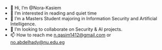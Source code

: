 - 👋 Hi, I’m @Nora-Kasiem
- 👀 I’m interested in reading and quiet time
- 🌱 I’m a Masters Student majoring in Information Security and Artificial Intelligence.
- 💞️ I’m looking to collaborate on Security & AI projects.
- 📫 How to reach me n.qasim1412@gmail.com or no.abdelhady@nu.edu.eg

<!---
Nora-Kasiem/Nora-Kasiem is a ✨ special ✨ repository because its `README.md` (this file) appears on your GitHub profile.
You can click the Preview link to take a look at your changes.
--->
